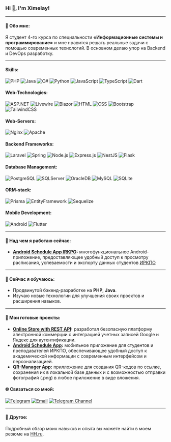 ### Hi 👋, I'm Ximelay!  
---

#### 🚀 Обо мне:
Я студент 4-го курса по специальности **«Информационные системы и программирование»** и мне нравится решать реальные задачи с помощью современных технологий. В основном делаю упор на Backend и DevOps разработку.

---

#### Skills:
![PHP](https://img.shields.io/badge/PHP-777BB4?style=for-the-badge&logo=php&logoColor=white)
![Java](https://img.shields.io/badge/Java-007396?style=for-the-badge&logo=java&logoColor=white)
![C#](https://img.shields.io/badge/C%23-239120?style=for-the-badge&logo=csharp&logoColor=white)
![Python](https://img.shields.io/badge/Python-3776AB?style=for-the-badge&logo=python&logoColor=white)
![JavaScript](https://img.shields.io/badge/JavaScript-F7DF1E?style=for-the-badge&logo=javascript&logoColor=black)
![TypeScript](https://img.shields.io/badge/TypeScript-3178C6?style=for-the-badge&logo=typescript&logoColor=white)
![Dart](https://img.shields.io/badge/Dart-0175C2?style=for-the-badge&logo=dart&logoColor=white)

#### **Web-Technologies:**
![ASP.NET](https://img.shields.io/badge/ASP.NET-512BD4?style=for-the-badge&logo=dotnet&logoColor=white)
![Livewire](https://img.shields.io/badge/Livewire-4E56A6?style=for-the-badge&logo=livewire&logoColor=white)
![Blazor](https://img.shields.io/badge/Blazor-512BD4?style=for-the-badge&logo=blazor&logoColor=white)
![HTML](https://img.shields.io/badge/HTML5-E34F26?style=for-the-badge&logo=html5&logoColor=white)
![CSS](https://img.shields.io/badge/CSS3-1572B6?style=for-the-badge&logo=css3&logoColor=white)
![Bootstrap](https://img.shields.io/badge/Bootstrap-563D7C?style=for-the-badge&logo=bootstrap&logoColor=white)
![TailwindCSS](https://img.shields.io/badge/TailwindCSS-38B2AC?style=for-the-badge&logo=tailwind-css&logoColor=white)

#### **Web-Servers:**
![Nginx](https://img.shields.io/badge/Nginx-009639?style=for-the-badge&logo=nginx&logoColor=white)
![Apache](https://img.shields.io/badge/Apache-D22128?style=for-the-badge&logo=apache&logoColor=white)

#### **Backend Frameworks:**
![Laravel](https://img.shields.io/badge/Laravel-FF2D20?style=for-the-badge&logo=laravel&logoColor=white)
![Spring](https://img.shields.io/badge/Spring-6DB33F?style=for-the-badge&logo=spring&logoColor=white)
![Node.js](https://img.shields.io/badge/Node.js-339933?style=for-the-badge&logo=nodedotjs&logoColor=white)
![Express.js](https://img.shields.io/badge/Express.js-000000?style=for-the-badge&logo=express&logoColor=white)
![NestJS](https://img.shields.io/badge/NestJS-E0234E?style=for-the-badge&logo=nestjs&logoColor=white)
![Flask](https://img.shields.io/badge/Flask-000000?style=for-the-badge&logo=flask&logoColor=white)

#### **Database Management:**
![PostgreSQL](https://img.shields.io/badge/PostgreSQL-4169E1?style=for-the-badge&logo=postgresql&logoColor=white)
![SQLServer](https://img.shields.io/badge/SQL_Server-CC2927?style=for-the-badge&logo=microsoft-sql-server&logoColor=white)
![OracleDB](https://img.shields.io/badge/Oracle%20Database-F80000?style=for-the-badge&logo=oracle&logoColor=white)
![MySQL](https://img.shields.io/badge/MySQL-4479A1?style=for-the-badge&logo=mysql&logoColor=white)
![SQLite](https://img.shields.io/badge/SQLite-003B57?style=for-the-badge&logo=sqlite&logoColor=white)

#### **ORM-stack:**
![Prisma](https://img.shields.io/badge/Prisma-2D3748?style=for-the-badge&logo=prisma&logoColor=white)
![EntityFramework](https://img.shields.io/badge/Entity_Framework-512BD4?style=for-the-badge&logo=entity-framework&logoColor=white)
![Sequelize](https://img.shields.io/badge/Sequelize-52B0E7?style=for-the-badge&logo=sequelize&logoColor=white)

#### **Mobile Development:**
![Android](https://img.shields.io/badge/Android-3DDC84?style=for-the-badge&logo=android&logoColor=white)
![Flutter](https://img.shields.io/badge/Flutter-02569B?style=for-the-badge&logo=flutter&logoColor=white)

---

#### 🎯 Над чем я работаю сейчас:
- **[Android Schedule App IRKPO](https://github.com/Ximelay/android-scheduleApp):** многофункциональное Android-приложение, предоставляющее удобный доступ к просмотру расписания, успеваемости и экспорту данных студентов [ИРКПО](https://irkpo.ru/www/)

---

#### 🌱 Сейчас я обучаюсь:
- Продвинутой бэкенд-разработке на **PHP**, **Java**.
- Изучаю новые технологии для улучшения своих проектов и расширения навыков.

---

#### 🌟 Мои готовые проекты:

- **[Online Store with REST API](https://github.com/Ximelay/Wander-Wonder-Shop):** разработал безопасную платформу электронной коммерции с интеграцией учетных записей Google и Яндекс для аутентификации.
- **[Android Schedule App](https://github.com/Ximelay/android-scheduleApp):** мобильное приложение для студентов и преподавателей ИРКПО, обеспечивающее удобный доступ к академической информации с современным интерфейсом и персонализацией.
- **[QR-Manager App](https://github.com/Ximelay/QR-managerApp):** прилложение для создания QR-кодов по ссылке, сохранения их в локальной базе данных и с возможностью отправки фотографий (.png) в любое приложение в виде вложения.

#### 🌐 Связаться со мной:
[![Telegram](https://img.shields.io/badge/Telegram-%40Ximelay_y-blue?logo=telegram)](https://t.me/Ximelay_y)
[![Email](https://img.shields.io/badge/Email-iliaimax64%40gmail.com-red?logo=gmail&logoColor=white)](mailto:iliaimax64@gmail.com)
[![Telegram Channel](https://img.shields.io/badge/Telegram%20Channel-Niwe_Code-blue?logo=telegram)](https://t.me/Niwe_Code)

---

#### 📄 Другое:
Подробный обзор моих навыков и опыта вы можете найти в моем резюме на [HH.ru](https://irkutsk.hh.ru/resume/1934878aff0d25ee4d0039ed1f7a306e375269).
